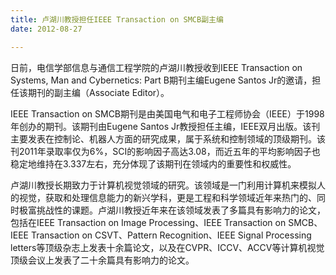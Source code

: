 ```yaml
---
title: 卢湖川教授担任IEEE Transaction on SMCB副主编
date: 2012-08-27

---
```

日前，电信学部信息与通信工程学院的卢湖川教授收到IEEE Transaction on Systems, Man and Cybernetics: Part B期刊主编Eugene Santos Jr的邀请，担任该期刊的副主编（Associate Editor）。

IEEE Transaction on SMCB期刊是由美国电气和电子工程师协会（IEEE）于1998年创办的期刊。该期刊由Eugene Santos Jr教授担任主编，IEEE双月出版。该刊主要发表在控制论、机器人方面的研究成果，属于系统和控制领域的顶级期刊。该刊2011年录取率仅为6%，SCI的影响因子高达3.08，而近五年的平均影响因子也稳定地维持在3.337左右，充分体现了该期刊在领域内的重要性和权威性。

卢湖川教授长期致力于计算机视觉领域的研究。该领域是一门利用计算机来模拟人的视觉，获取和处理信息能力的新兴学科，更是工程和科学领域近年来热门的、同时极富挑战性的课题。卢湖川教授近年来在该领域发表了多篇具有影响力的论文，包括在IEEE Transaction on Image Processing、IEEE Transaction on SMCB、IEEE Transaction on CSVT、Pattern Recognition、IEEE Signal Processing letters等顶级杂志上发表十余篇论文，以及在CVPR、ICCV、ACCV等计算机视觉顶级会议上发表了二十余篇具有影响力的论文。